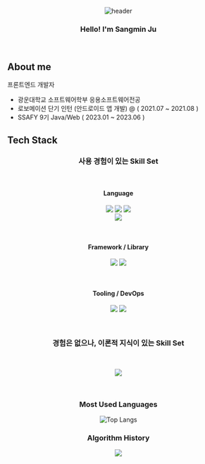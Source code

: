 <div align='center'>

![header](https://capsule-render.vercel.app/api?type=waving&color=auto&height=150&section=header&fontSize=30)  

### Hello! I'm Sangmin Ju

<br>

<div align='left'>
  
## About me
  
프론트엔드 개발자
- 광운대학교 소프트웨어학부 응용소프트웨어전공
- 로보메이션 단기 인턴 (안드로이드 앱 개발) @ ( 2021.07 ~ 2021.08 )
- SSAFY 9기 Java/Web ( 2023.01 ~ 2023.06 )

</div>

<div align='left'>
  
## Tech Stack

</div>

### 사용 경험이 있는 Skill Set  
<br>

#### Language

<img src="https://img.shields.io/badge/HTML5-E34F26?style=flat-square&logo=HTML5&logoColor=white"/></a>
<img src="https://img.shields.io/badge/CSS3-1572B6?style=flat-square&logo=CSS3&logoColor=white"/></a>
<img src="https://img.shields.io/badge/JavaScript-F7DF1E?style=flat-square&logo=JavaScript&logoColor=black"/></a>
<br>
<img src="https://img.shields.io/badge/Java-007396?style=flat-square&logo=Java&logoColor=white"/></a> 

<br>

#### Framework / Library

<img src="https://img.shields.io/badge/React-20232A?style=for-the-badge&logo=react&logoColor=61DAFB"/></a>
<img src="https://img.shields.io/badge/Vue.js-35495E?style=for-the-badge&logo=vue.js&logoColor=4FC08D"/></a>

<br>

#### Tooling / DevOps

<img src="https://img.shields.io/badge/GitHub-100000?style=for-the-badge&logo=github&logoColor=white"/></a>
<img src="https://img.shields.io/badge/Notion-000000?style=for-the-badge&logo=notion&logoColor=white"/></a>

<br>

### 경험은 없으나, 이론적 지식이 있는 Skill Set

<br>

<img src="https://img.shields.io/badge/TypeScript-007ACC?style=for-the-badge&logo=typescript&logoColor=white"/></a>

<br>

<h3> Most Used Languages </h3>

![Top Langs](https://github-readme-stats.vercel.app/api/top-langs/?username=besforyou999&layout=compact)

<h3> Algorithm History </h3>

<img src="http://mazassumnida.wtf/api/v2/generate_badge?boj=besforyou">

</div>


